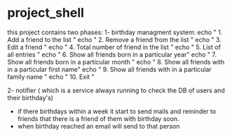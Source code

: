# project_shell
this project contains two phases: 
1- birthday managment system:
echo "    1. Add a friend to the list "
echo "    2. Remove a friend from the list "
echo "    3. Edit a friend "
echo "    4. Total number of friend in the list "
echo "    5. List of all entries "
echo "    6. Show all friends born in a particular year"
echo "    7. Show all friends born in a particular month "
echo "    8. Show all friends with in a particular first name"
echo "    9. Show all friends with in a particular family name "
echo "    10. Exit "

2- notifier ( which is a service always running to check the DB of users and their birthday's) 
  * if there birthdays within a week it start to send mails and reminder to friends that there is a friend of them with birthday soon. 
  * when birthday reached an email will send to that person 
